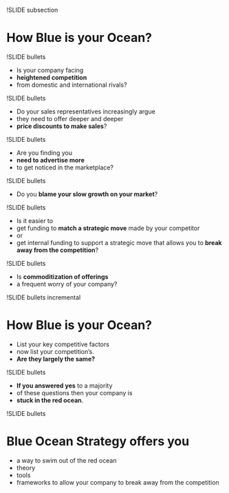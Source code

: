 !SLIDE subsection
# How Blue is your Ocean?

!SLIDE bullets
* Is your company facing
* **heightened competition**
* from domestic and international rivals?

!SLIDE bullets
* Do your sales representatives increasingly argue
* they need to offer deeper and deeper
* **price discounts to make sales**?

!SLIDE bullets
* Are you finding you
* **need to advertise more**
* to get noticed in the marketplace?

!SLIDE bullets
* Do you **blame your slow growth on your market**?

!SLIDE bullets
* Is it easier to
* get funding to **match a strategic move** made by your competitor
* or
* get internal funding to support a strategic move that allows you to **break away from the competition**?

!SLIDE bullets
* Is **commoditization of offerings**
* a frequent worry of your company?

!SLIDE bullets incremental
# How Blue is your Ocean?
* List your key competitive factors
* now list your competition’s.
* **Are they largely the same?**

!SLIDE bullets
* **If you answered yes** to a majority
* of these questions then your company is
* **stuck in the red ocean**.

!SLIDE bullets
# Blue Ocean Strategy offers you
* a way to swim out of the red ocean
* theory
* tools
* frameworks to allow your company to break away from the competition
